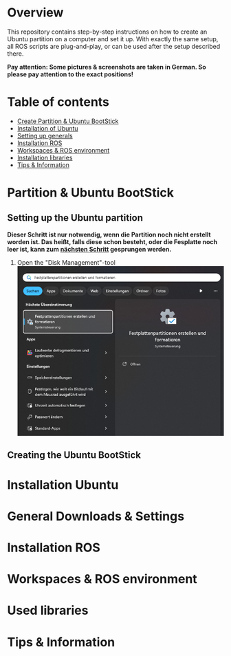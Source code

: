 # Overview

This repository contains step-by-step instructions on how to create an Ubuntu partition on a computer and set it up. With exactly the same setup, all ROS scripts are plug-and-play, or can be used after the setup described there.

**Pay attention: Some pictures & screenshots are taken in German. So please pay attention to the exact positions!**

# Table of contents

* [Create Partition & Ubuntu BootStick](#partition--ubuntu-bootstick "Create Partition & Ubuntu BootStick")
* [Installation of Ubuntu](#installation-ubuntu "Installation of Ubuntu")
* [Setting up generals](#general-downloads--settings "Setting up generals")
* [Installation ROS](#installation-ros "Installation ROS")
* [Workspaces & ROS environment](#workspaces--ros-environment "Workspaces & ROS environment")
* [Installation libraries](#used-libraries (Installation libraries))
* [Tips & Information](#tips--information "Tips & Information")

# Partition & Ubuntu BootStick

## Setting up the Ubuntu partition

**Dieser Schritt ist nur notwendig, wenn die Partition noch nicht erstellt worden ist. Das heißt, falls diese schon besteht, oder die Fesplatte noch leer ist, kann zum [nächsten Schritt](#creating-the-ubuntu-bootstick "nächsten Schritt") gesprungen werden.**

1. Open the "Disk Management"-tool ![Image of "Disk Management"-tool in the searchbar](imgs/screenshot-1-diskManagementTool.png)



## Creating the Ubuntu BootStick

# Installation Ubuntu

# General Downloads & Settings

# Installation ROS

# Workspaces & ROS environment

# Used libraries

# Tips & Information
